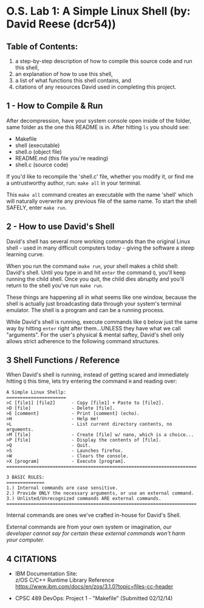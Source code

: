 # O.S. Lab 1: A Simple Linux Shell (by: David Reese (dcr54))

## Table of Contents:
1. a step-by-step description of how to compile this source code and run this shell,
2. an explanation of how to use this shell,
3. a list of what functions this shell contains, and
4. citations of any resources David used in completing this project.

## 1 - How to Compile & Run

After decompression, have your system console open inside of the folder, same folder as the one this README is in. After hitting `ls` you should see:

* Makefile
* shell (executable)
* shell.o (object file)
* README.md (this file you're reading)
* shell.c (source code)

If you'd like to recompile the 'shell.c' file, whether you modify it, or find me a untrustworthy author, run: `make all` in your terminal.

This `make all` command creates an executable with the name 'shell' which will naturally overwrite any previous file of the same name. To start the shell SAFELY, enter `make run`.

## 2 - How to use David's Shell

David's shell has several more working commands than the original Linux shell - used in many difficult computers today - giving the software a steep learning curve.

When you run the command `make run`, your shell makes a child shell: David's shell. Until you type in and hit `enter` the command `Q`, you'll keep running the child shell. Once you quit, the child dies abruptly and you'll return to the shell you've run `make run`.

These things are happening all in what seems like one window, because the shell is actually just broadcasting data through your system's terminal emulator. The shell is a program and can be a running process.

While David's shell is running, execute commands like `Q` below just the same way by hitting `enter` right after them...UNLESS they have what we call "arguments". For the user's physical & mental saftey, David's shell only allows strict adherence to the following command structures.

## 3 Shell Functions / Reference

When David's shell is running, instead of getting scared and immediately hitting `Q` this time, lets try entering the command `H` and reading over:

```
A Simple Linux Shellp:
======================
>C [file1] [file2]      - Copy [file1] + Paste to [file2].
>D [file]               - Delete [file].
>E [comment]            - Print [comment] (echo).
>H                      - Help me!
>L                      - List current directory contents, no arguments.
>M [file]               - Create [file] w/ nano, which is a choice...
>P [file]               - Display the contents of [file].
>Q                      - Quit.
>S                      - Launches firefox.
>W                      - Clears the console.
>X [program]            - Execute [program].
======================================================================

3 BASIC RULES:
==============
1.) Internal commands are case sensitive.
2.) Provide ONLY the necessary arguments, or use an external command.
3.) Unlisted/Unrecognized commands ARE external commands.
======================================================================
```

Internal commands are ones we've crafted in-house for David's Shell.

External commands are from your own system or imagination, *our developer cannot say for certain these external commands won't harm your computer.*

## 4 CITATIONS

* IBM Documentation Site: <br> z/OS C/C++ Runtime Library Reference
https://www.ibm.com/docs/en/zos/3.1.0?topic=files-cc-header

* CPSC 489 DevOps: Project 1 - "Makefile" (Submitted 02/12/14)